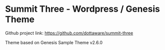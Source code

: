 # Summit Three - Wordpress / Genesis Theme

Github project link: https://github.com/dottaware/summit-three

Theme based on Genesis Sample Theme v2.6.0
